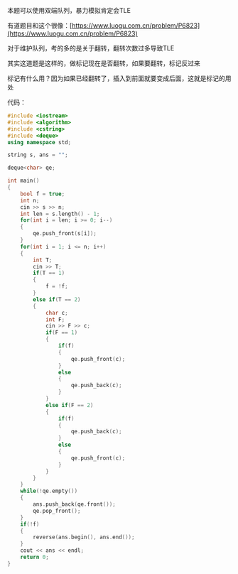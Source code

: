 本题可以使用双端队列，暴力模拟肯定会TLE

有道题目和这个很像：[https://www.luogu.com.cn/problem/P6823](https://www.luogu.com.cn/problem/P6823)

对于维护队列，考的多的是关于翻转，翻转次数过多导致TLE

其实这道题是这样的，做标记现在是否翻转，如果要翻转，标记反过来

标记有什么用？因为如果已经翻转了，插入到前面就要变成后面，这就是标记的用处

代码：

```cpp
#include <iostream>
#include <algorithm>
#include <cstring>
#include <deque>
using namespace std;

string s, ans = "";

deque<char> qe;

int main()
{
    bool f = true;
    int n;
    cin >> s >> n;
    int len = s.length() - 1;
    for(int i = len; i >= 0; i--)
    {
        qe.push_front(s[i]);
    }
    for(int i = 1; i <= n; i++)
    {
        int T;
        cin >> T;
        if(T == 1)
        {
            f = !f;
        }
        else if(T == 2)
        {
            char c;
            int F;
            cin >> F >> c;
            if(F == 1)
            {
                if(f)
                {
                    qe.push_front(c);
                }
                else
                {
                    qe.push_back(c);
                }
            }
            else if(F == 2)
            {
                if(f)
                {
                    qe.push_back(c);
                }
                else
                {
                    qe.push_front(c);
                }
            }
        }
    }
    while(!qe.empty())
    {
        ans.push_back(qe.front());
        qe.pop_front();
    }
    if(!f)
    {
        reverse(ans.begin(), ans.end());
    }
    cout << ans << endl;
    return 0;
}
```
